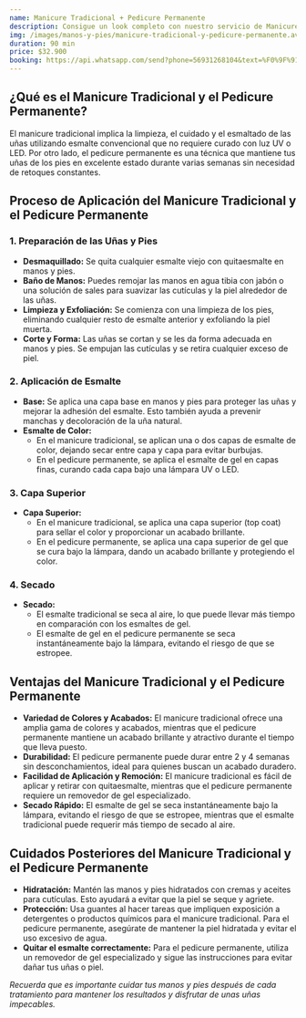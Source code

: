 ```yaml
---
name: Manicure Tradicional + Pedicure Permanente
description: Consigue un look completo con nuestro servicio de Manicure Tradicional combinado con Pedicure Permanente. Disfruta de unas manos perfectamente cuidadas con un acabado duradero en tus pies, todo con un tratamiento profesional y elegante.
img: /images/manos-y-pies/manicure-tradicional-y-pedicure-permanente.avif
duration: 90 min
price: $32.900
booking: https://api.whatsapp.com/send?phone=56931268104&text=%F0%9F%91%8B%F0%9F%8F%BB%20%C2%A1Hola!%20Quisiera%20agendar%20una%20hora%20para%20el%20manicure%20tradicional%20%2B%20pedicure%20tradicional.
---
```


## ¿Qué es el Manicure Tradicional y el Pedicure Permanente?

El manicure tradicional implica la limpieza, el cuidado y el esmaltado de las uñas utilizando esmalte convencional que no requiere curado con luz UV o LED. Por otro lado, el pedicure permanente es una técnica que mantiene tus uñas de los pies en excelente estado durante varias semanas sin necesidad de retoques constantes.

## Proceso de Aplicación del Manicure Tradicional y el Pedicure Permanente

### 1. Preparación de las Uñas y Pies

- **Desmaquillado:** Se quita cualquier esmalte viejo con quitaesmalte en manos y pies.
- **Baño de Manos:** Puedes remojar las manos en agua tibia con jabón o una solución de sales para suavizar las cutículas y la piel alrededor de las uñas.
- **Limpieza y Exfoliación:** Se comienza con una limpieza de los pies, eliminando cualquier resto de esmalte anterior y exfoliando la piel muerta.
- **Corte y Forma:** Las uñas se cortan y se les da forma adecuada en manos y pies. Se empujan las cutículas y se retira cualquier exceso de piel.

### 2. Aplicación de Esmalte

- **Base:** Se aplica una capa base en manos y pies para proteger las uñas y mejorar la adhesión del esmalte. Esto también ayuda a prevenir manchas y decoloración de la uña natural.
- **Esmalte de Color:**
  - En el manicure tradicional, se aplican una o dos capas de esmalte de color, dejando secar entre capa y capa para evitar burbujas.
  - En el pedicure permanente, se aplica el esmalte de gel en capas finas, curando cada capa bajo una lámpara UV o LED.

### 3. Capa Superior

- **Capa Superior:**
  - En el manicure tradicional, se aplica una capa superior (top coat) para sellar el color y proporcionar un acabado brillante.
  - En el pedicure permanente, se aplica una capa superior de gel que se cura bajo la lámpara, dando un acabado brillante y protegiendo el color.

### 4. Secado

- **Secado:**
  - El esmalte tradicional se seca al aire, lo que puede llevar más tiempo en comparación con los esmaltes de gel.
  - El esmalte de gel en el pedicure permanente se seca instantáneamente bajo la lámpara, evitando el riesgo de que se estropee.

## Ventajas del Manicure Tradicional y el Pedicure Permanente

- **Variedad de Colores y Acabados:** El manicure tradicional ofrece una amplia gama de colores y acabados, mientras que el pedicure permanente mantiene un acabado brillante y atractivo durante el tiempo que lleva puesto.
- **Durabilidad:** El pedicure permanente puede durar entre 2 y 4 semanas sin desconchamientos, ideal para quienes buscan un acabado duradero.
- **Facilidad de Aplicación y Remoción:** El manicure tradicional es fácil de aplicar y retirar con quitaesmalte, mientras que el pedicure permanente requiere un removedor de gel especializado.
- **Secado Rápido:** El esmalte de gel se seca instantáneamente bajo la lámpara, evitando el riesgo de que se estropee, mientras que el esmalte tradicional puede requerir más tiempo de secado al aire.

## Cuidados Posteriores del Manicure Tradicional y el Pedicure Permanente

- **Hidratación:** Mantén las manos y pies hidratados con cremas y aceites para cutículas. Esto ayudará a evitar que la piel se seque y agriete.
- **Protección:** Usa guantes al hacer tareas que impliquen exposición a detergentes o productos químicos para el manicure tradicional. Para el pedicure permanente, asegúrate de mantener la piel hidratada y evitar el uso excesivo de agua.
- **Quitar el esmalte correctamente:** Para el pedicure permanente, utiliza un removedor de gel especializado y sigue las instrucciones para evitar dañar tus uñas o piel.

_Recuerda que es importante cuidar tus manos y pies después de cada tratamiento para mantener los resultados y disfrutar de unas uñas impecables._
